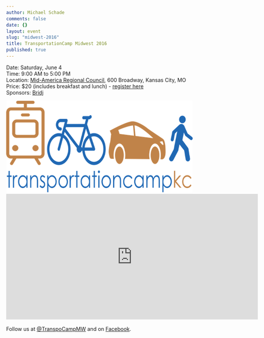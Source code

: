 ```yaml
---
author: Michael Schade
comments: false
date: {}
layout: event
slug: "midwest-2016"
title: TransportationCamp Midwest 2016
published: true
---
```

Date: Saturday, June 4<br>
Time: 9:00 AM to 5:00 PM<br>
Location: [Mid-America Regional Council](http://www.marc.org/), 600 Broadway, Kansas City, MO<br>
Price: $20 (includes breakfast and lunch) - [register here](https://www.eventbrite.com/e/transportation-camp-midwest-tickets-24289693126)<br>
Sponsors: [Bridj](http://www.bridj.com/)

<img width="680" height="249" src="tcmw.png">

<iframe src="https://www.google.com/maps/embed?pb=!1m18!1m12!1m3!1d3096.0215698409015!2d-94.59065668464346!3d39.10597907953888!2m3!1f0!2f0!3f0!3m2!1i1024!2i768!4f13.1!3m3!1m2!1s0x87c0f0f5fe2e28b3%3A0x26ea28b5f3253b67!2s600+Broadway+Blvd%2C+Kansas+City%2C+MO+64105!5e0!3m2!1sen!2sus!4v1449290972668" width="680" height="340" frameborder="0" style="border:0" allowfullscreen></iframe>

Follow us at [@TranspoCampMW](https://twitter.com/TranspoCampMW) and on [Facebook](https://www.facebook.com/Transportation-Camp-Midwest-1145914875442857).
